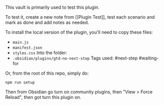 
This vault is primarily used to test this plugin.

To test it, create a new note from [[Plugin Test]], test each scenario and mark as done and add notes as needed.

To install the local version of the plugin, you'll need to copy these files:
- `main.js`
- `manifest.json`
- `styles.css`
Into the folder:
- `.obsidian/plugins/gtd-no-next-step`
Tags used: #next-step #waiting-for

Or, from the root of this repo, simply do:
```
npm run setup
```
Then from Obsidian go turn on community plugins, then "View > Force Reload", then got turn this plugin on.
